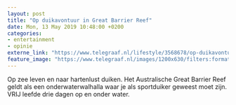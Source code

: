 ```yaml
---
layout: post
title: "Op duikavontuur in Great Barrier Reef"
date: Mon, 13 May 2019 10:48:00 +0200
categories: 
- entertainment 
- opinie 
externe_link: "https://www.telegraaf.nl/lifestyle/3568678/op-duikavontuur-in-great-barrier-reef"
feature_image: "https://www.telegraaf.nl/images/1200x630/filters:format(jpeg):quality(80)/cdn-kiosk-api.telegraaf.nl/0ab4cd52-755c-11e9-bc09-0255c322e81b.png"
---
```


<p class="intro">Op zee leven en naar hartenlust duiken. Het Australische Great Barrier Reef geldt als een onderwaterwalhalla waar je als sportduiker geweest moet zijn. VRIJ leefde drie dagen op en onder water.</p>
